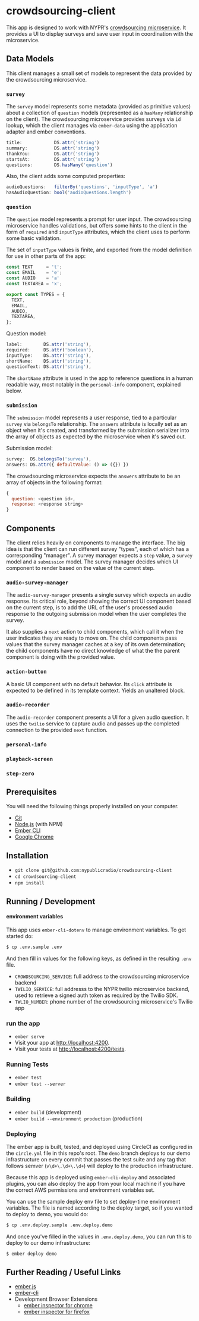 # crowdsourcing-client

This app is designed to work with NYPR's [crowdsourcing microservice](https://github.com/nypublicradio/crowdsourcing). It provides a UI to display surveys and save user input in coordination with the microservice.

## Data Models
This client manages a small set of models to represent the data provided by the crowdsourcing microservice.

### `survey`
The `survey` model represents some metadata (provided as primitive values) about a collection of `question` models (represented as a `hasMany` relationship on the client). The crowdsourcing microservice provides surveys via `id` lookup, which the client manages via `ember-data` using the application adapter and ember conventions. 

```js
title:            DS.attr('string')
summary:          DS.attr('string')
thankYou:         DS.attr('string')
startsAt:         DS.attr('string')
questions:        DS.hasMany('question')
```

Also, the client adds some computed properties:
```js
audioQuestions:   filterBy('questions', 'inputType', 'a')
hasAudioQuestion: bool('audioQuestions.length')
```

### `question`
The `question` model represents a prompt for user input. The crowdsourcing microservice handles validations, but offers some hints to the client in the form of `required` and `inputType` attributes, which the client uses to perform some basic validation.

The set of `inputType` values is finite, and exported from the model definition for use in other parts of the app:
```js
const TEXT     = 't';
const EMAIL    = 'e';
const AUDIO    = 'a'
const TEXTAREA = 'x';

export const TYPES = {
  TEXT,
  EMAIL,
  AUDIO,
  TEXTAREA,
};
```

Question model:
```js
label:        DS.attr('string'),
required:     DS.attr('boolean'),
inputType:    DS.attr('string'),
shortName:    DS.attr('string'),
questionText: DS.attr('string'),
```

The `shortName` attribute is used in the app to reference questions in a human readable way, most notably in the `personal-info` component, explained below.

### `submission`
The `submission` model represents a user response, tied to a particular `survey` via `belongsTo` relationship. The `answers` attribute is locally set as an object when it's created, and transformed by the submission serializer into the array of objects as expected by the microservice when it's saved out.

Submission model:
```js
survey:  DS.belongsTo('survey'),
answers: DS.attr({ defaultValue: () => ({}) })
```

The crowdsourcing microservice expects the `answers` attribute to be an array of objects in the following format:
```js
{
  question: <question id>,
  response: <response string>
}
```

## Components
The client relies heavily on components to manage the interface. The big idea is that the client can run different survey "types", each of which has a corresponding "manager". A survey manager expects a `step` value, a `survey` model and a `submission` model. The survey manager decides which UI component to render based on the value of the current step.

### `audio-survey-manager`
The `audio-survey-manager` presents a single survey which expects an audio response. Its critical role, beyond showing the correct UI component based on the current step, is to add the URL of the user's processed audio response to the outgoing submission model when the user completes the survey.

It also supplies a `next` action to child components, which call it when the user indicates they are ready to move on. The child components pass values that the survey manager caches at a key of its own determination; the child components have no direct knowledge of what the the parent component is doing with the provided value.

### `action-button`
A basic UI component with no default behavior. Its `click` attribute is expected to be defined in its template context. Yields an unaltered block.

### `audio-recorder`
The `audio-recorder` component presents a UI for a given audio question. It uses the `twilio` service to capture audio and passes up the completed connection to the provided `next` function.

### `personal-info`

### `playback-screen`

### `step-zero`


## Prerequisites

You will need the following things properly installed on your computer.

* [Git](https://git-scm.com/)
* [Node.js](https://nodejs.org/) (with NPM)
* [Ember CLI](https://ember-cli.com/)
* [Google Chrome](https://google.com/chrome/)

## Installation

* `git clone git@github.com:nypublicradio/crowdsourcing-client`
* `cd crowdsourcing-client`
* `npm install`

## Running / Development

#### environment variables
This app uses `ember-cli-dotenv` to manage environment variables. To get started do:
```sh
$ cp .env.sample .env
```

And then fill in values for the following keys, as defined in the resulting `.env` file.

- `CROWDSOURCING_SERVICE`: full address to the crowdsourcing microservice backend
- `TWILIO_SERVICE`: full addresss to the NYPR twilio microservice backend, used to retrieve a signed auth token as required by the Twilio SDK.
- `TWLIO_NUMBER`: phone number of the crowdsourcing microservice's Twilio app

### run the app
* `ember serve`
* Visit your app at [http://localhost:4200](http://localhost:4200).
* Visit your tests at [http://localhost:4200/tests](http://localhost:4200/tests).

### Running Tests

* `ember test`
* `ember test --server`

### Building

* `ember build` (development)
* `ember build --environment production` (production)

### Deploying
The ember app is built, tested, and deployed using CircleCI as configured in the `circle.yml` file in this repo's root. The `demo` branch deploys to our demo infrastructure on every commit that passes the test suite and any tag that follows semver (`v\d+\.\d+\.\d+`) will deploy to the production infrastructure.

Because this app is deployed using `ember-cli-deploy` and associated plugins, you can also deploy the app from your local machine if you have the correct AWS permissions and environment variables set.

You can use the sample deploy env file to set deploy-time environment variables. The file is named according to the deploy target, so if you wanted to deploy to demo, you would do:
```sh
$ cp .env.deploy.sample .env.deploy.demo
```

And once you've filled in the values in `.env.deploy.demo`, you can run this to deploy to our demo infrastructure:
```sh
$ ember deploy demo
```

## Further Reading / Useful Links

* [ember.js](https://emberjs.com/)
* [ember-cli](https://ember-cli.com/)
* Development Browser Extensions
  * [ember inspector for chrome](https://chrome.google.com/webstore/detail/ember-inspector/bmdblncegkenkacieihfhpjfppoconhi)
  * [ember inspector for firefox](https://addons.mozilla.org/en-US/firefox/addon/ember-inspector/)

